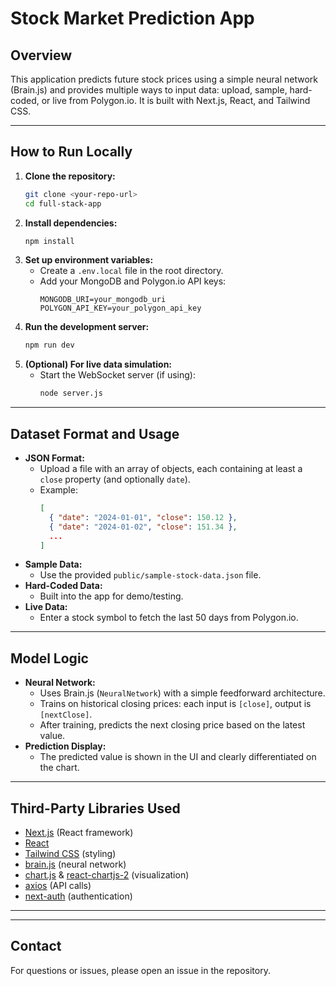 # Stock Market Prediction App

## Overview
This application predicts future stock prices using a simple neural network (Brain.js) and provides multiple ways to input data: upload, sample, hard-coded, or live from Polygon.io. It is built with Next.js, React, and Tailwind CSS.

---

## How to Run Locally

1. **Clone the repository:**
   ```bash
   git clone <your-repo-url>
   cd full-stack-app
   ```
2. **Install dependencies:**
   ```bash
   npm install
   ```
3. **Set up environment variables:**
   - Create a `.env.local` file in the root directory.
   - Add your MongoDB and Polygon.io API keys:
     ```env
     MONGODB_URI=your_mongodb_uri
     POLYGON_API_KEY=your_polygon_api_key
     ```
4. **Run the development server:**
   ```bash
   npm run dev
   ```
5. **(Optional) For live data simulation:**
   - Start the WebSocket server (if using):
     ```bash
     node server.js
     ```

---

## Dataset Format and Usage

- **JSON Format:**
  - Upload a file with an array of objects, each containing at least a `close` property (and optionally `date`).
  - Example:
    ```json
    [
      { "date": "2024-01-01", "close": 150.12 },
      { "date": "2024-01-02", "close": 151.34 },
      ...
    ]
    ```
- **Sample Data:**
  - Use the provided `public/sample-stock-data.json` file.
- **Hard-Coded Data:**
  - Built into the app for demo/testing.
- **Live Data:**
  - Enter a stock symbol to fetch the last 50 days from Polygon.io.

---

## Model Logic

- **Neural Network:**
  - Uses Brain.js (`NeuralNetwork`) with a simple feedforward architecture.
  - Trains on historical closing prices: each input is `[close]`, output is `[nextClose]`.
  - After training, predicts the next closing price based on the latest value.
- **Prediction Display:**
  - The predicted value is shown in the UI and clearly differentiated on the chart.

---

## Third-Party Libraries Used

- [Next.js](https://nextjs.org/) (React framework)
- [React](https://react.dev/)
- [Tailwind CSS](https://tailwindcss.com/) (styling)
- [brain.js](https://github.com/BrainJS/brain.js) (neural network)
- [chart.js](https://www.chartjs.org/) & [react-chartjs-2](https://github.com/reactchartjs/react-chartjs-2) (visualization)
- [axios](https://axios-http.com/) (API calls)
- [next-auth](https://next-auth.js.org/) (authentication)

---

---

## Contact
For questions or issues, please open an issue in the repository.
